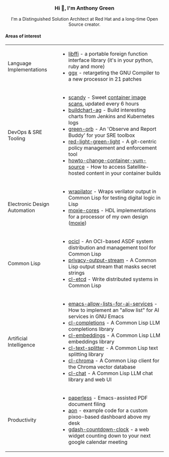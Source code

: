 <div align="center">
    <h3>Hi 👋, I'm Anthony Green</h3>
    I'm a Distinguished Solution Architect at Red Hat and a long-time Open Source creator.
    <h4 align="left">Areas of interest</h4>
    <table align="center">
        <tr>
            <td>Language Implementations</td>
            <td><ul>
                    <li><a href="https://github.com/libffi/libffi">libffi</a> - a portable foreign function interface library (it's in your python, ruby and more)</li>
                    <li><a href="https://github.com/atgreen/ggx">ggx</a> - retargeting the GNU Compiler to a new processor in 21 patches</li>
            </ul></td>
        </tr>
        <tr>
            <td>DevOps & SRE Tooling</td>
            <td><ul>
                    <li><a href="https://github.com/atgreen/scandy">scandy</a> - Sweet <a href="https://atgreen.github.io/scandy">container image scans</a>, updated every 6 hours</li>
                    <li><a href="https://github.com/atgreen/buildchart-ag">buildchart-ag</a> - Build interesting charts from Jenkins and Kubernetes logs</li>
                    <li><a href="https://github.com/atgreen/green-orb">green-orb</a> - An 'Observe and Report Buddy' for your SRE toolbox</li>
                    <li><a href="https://github.com/atgreen/red-light-green-light">red-light-green-light</a> - A git-centric policy management and enforcement tool</li>
                    <li><a href="https://github.com/atgreen/howto-change-container-yum-source">howto-change-container-yum-source</a> - How to access Satellite-hosted content in your container builds</li> 
            </ul></td>
        </tr>
        <tr>
            <td>Electronic Design Automation</td>
            <td><ul>
                    <li><a href="https://github.com/atgreen/wrapilator">wrapilator</a> - Wraps verilator output in Common Lisp for testing digital logic in Lisp</li>
                    <li><a href="https://github.com/atgreen/moxie-cores">moxie-cores</a> - HDL implementations for a processor of my own design (<a href="http://moxielogic.org/blog/pages/architecture.html">moxie</a>)</li>
            </ul></td>
        </tr>       
        <tr>
            <td>Common Lisp</td>
            <td><ul>
                    <li><a href="https://github.com/ocicl/ocicl">ocicl</a> - An OCI-based ASDF system distribution and management tool for Common Lisp</li>
                    <li><a href="https://github.com/atgreen/privacy-output-stream">privacy-output-stream</a> - A Common Lisp output stream that masks secret strings</li>
                    <li><a href="https://github.com/atgreen/cl-etcd">cl-etcd</a> - Write distributed systems in Common Lisp</li>
            </ul></td>
        </tr>  
        <tr>
            <td>Artificial Intelligence</td>
            <td><ul>
                    <li><a href="https://github.com/atgreen/emacs-allow-lists-for-ai-services">emacs-allow-lists-for-ai-services</a> - How to implement an "allow list" for AI services in GNU Emacs</li>
                    <li><a href="https://github.com/atgreen/cl-completions">cl-completions</a> - A Common Lisp LLM completions library</li>
                    <li><a href="https://github.com/atgreen/cl-embeddings">cl-embeddings</a> - A Common Lisp LLM embeddings library</li>             
                    <li><a href="https://github.com/atgreen/cl-text-splitter">cl-text-splitter</a> - A Common Lisp text splitting library</li>
                    <li><a href="https://github.com/atgreen/cl-chroma">cl-chroma</a> - A Common Lisp client for the Chroma vector database</li>
                    <li><a href="https://github.com/atgreen/cl-chat">cl-chat</a> - A Common Lisp LLM chat library and web UI</li>
            </ul></td>
        </tr>  
        <tr>
            <td>Productivity</td>
            <td><ul>
                    <li><a href="https://github.com/atgreen/paperless">paperless</a> - Emacs-assisted PDF document filing</li>
                    <li><a href="https://github.com/atgreen/aon">aon</a> - example code for a custom pixoo-based dashboard above my desk</li>
                    <li><a href="https://github.com/atgreen/gdash-countdown-clock">gdash-countdown-clock</a> - a web widget counting down to your next google calendar meeting</li>
            </ul></td>
        </tr>   
    </table>
</div>
